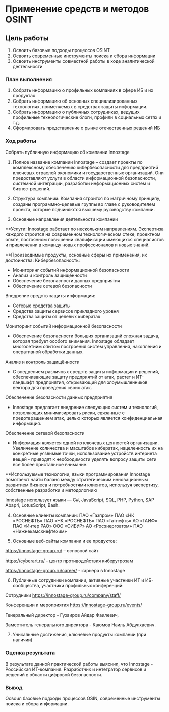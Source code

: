 # Применение средств и методов OSINT

## Цель работы

1. Освоить базовые подходы процессов OSINT
2. Освоить современные инструменты поиска и сбора информации
3. Освоить инструменты совместной работы в ходе аналитической деятельности

### План выполнения

1. Собрать информацию о профильных компаниях в сфере ИБ и их продуктах
2. Собрать информацию об основных специализированных технологиях, применяемых в средствах защиты информации.
3. Собрать информацию о публичных сотрудниках, ведущих профильные технологические блоги, профили в социальных сетях и т.д.
4. Сформировать представление о рынке отечественных решений ИБ

### Ход работы

Собрать публичную информацию об компании Innostage

1. Полное название компании
Innostage – создает проекты по комплексному обеспечению кибербезопасности для предприятий ключевых отраслей экономики и государственных организаций. Они предоставляют услуги в области информационной безопасности, системной интеграции, разработки информационных систем и бизнес-решений.

2. Структура компании:
Компания строится по матричному принципу, созданы программно-целевые группы во главе с руководителем проекта, которые подчиняются высшему руководству компании.

3. Основные направления деятельности компании

**Услуги: Innostage работает по нескольким направлениям. Экспертиза каждого строится на современном технологическом стеке, проектном опыте, постоянном повышении квалификации имеющихся специалистов и привлечении в команду новых профессионалов и новых знаний.

**Производимые продукты, основные сферы их применения, их достоинства:
Кибербезопасность:
- Мониторинг событий информационной безопасности
- Анализ и контроль защищённости
- Обеспечение безопасности данных предприятия
- Обеспечение сетевой безопасности

Внедрение средств защиты информации:
- Сетевые средства защиты
- Средства защиты сервисов прикладного уровня
- Средства защиты от целевых кибератак

Мониторинг событий информационной безопасности
- Обеспечение безопасности больших организаций сложная задача, которая требует особого внимания. Innostage обладает многолетним опытом построения систем управления, накопления и оперативной обработки данных.

Анализ и контроль защищённости
- С внедрением различных средств защиты информации и решений, обеспечивающие защиту предприятий от атак, растет и ИТ-ландшафт предприятия, открывающий для злоумышленников вектора для проведения своих атак.

Обеспечение безопасности данных предприятия
- Innostage предлагает внедрение следующих систем и технологий, позволяющих минимизировать риски, связанные с предотвращением атак, целью которых является конфиденциальная информация.

Обеспечение сетевой безопасности
- Информация является одной из ключевых ценностей организации. Увеличение количества и масштабов кибератак, нацеленность их на конкретные уязвимые точки, использование устройств интернета вещей - приводят к необходимости уделять вопросу защиты сети все более пристальное внимание.


**Используемые технологии, языки программирования
 Innostage помогаеют найти баланс между стратегическим инновационным развитием бизнеса и потребностями клиентов, используя экспертизу, собственные разработки и методологиию

Innostage использует языки — C#, JavaScript, SQL, PHP, Python, SAP Abap4, LotusScript, Bash.

4. Основные клиенты компании:
ПАО «Газпром»
ПАО «НК «РОСНЕФТЬ» ПАО «НК «РОСНЕФТЬ»
ПАО «Татнефть» 
АО «ТАИФ» 
ПАО «Интер РАО»
ООО «СИБУР»
АО «Росэнергоатом»
ПАО «Нижнекамскнефтехим»

5. Основные веб-сайты компании и ее продуктов:

https://innostage-group.ru/ – основной сайт 

https://cyberart.ru/ - центр противодействия киберугрозам

https://innostage-group.ru/career/ - карьера в Innostage

6. Публичные сотрудники компании, активные участники ИТ и ИБ-сообщества, участники профильных конференций:

Сотрудники https://innostage-group.ru/company/staff/

Конференции и мероприятия https://innostage-group.ru/events/

Генеральный директор - Гузаиров Айдар Фаилевич,

Заместитель генерального директора - Каюмов Наиль Абдулхаевич.

7. Уникальные достижения, ключевые продукты компании (при наличии)


### Оценка результата

В результате данной практической работы выяснил, что Innostage - Российская ИТ-компания. Разработчик и интегратор сервисов и решений в области цифровой безопасности.

### Вывод

Освоил базовые подходы процессов OSIN, современные инструменты поиска и сбора информации.

